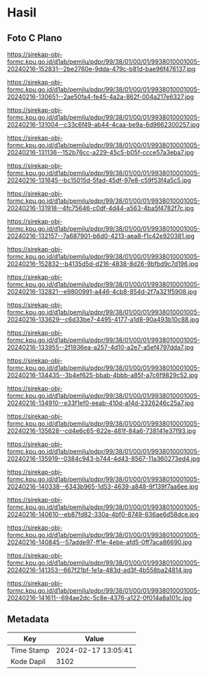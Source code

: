 # Hasil

## Foto C Plano

https://sirekap-obj-formc.kpu.go.id/d1ab/pemilu/pdpr/99/38/01/00/01/9938010001005-20240216-152831--2be2760e-9dda-479c-b81d-bae96f476137.jpg

https://sirekap-obj-formc.kpu.go.id/d1ab/pemilu/pdpr/99/38/01/00/01/9938010001005-20240216-130651--2ae50fa4-fe45-4a2a-862f-004a217e6327.jpg

https://sirekap-obj-formc.kpu.go.id/d1ab/pemilu/pdpr/99/38/01/00/01/9938010001005-20240216-131004--c33c6f49-ab44-4caa-be9a-6d9662300257.jpg

https://sirekap-obj-formc.kpu.go.id/d1ab/pemilu/pdpr/99/38/01/00/01/9938010001005-20240216-131136--152b76cc-a229-45c5-b05f-ccce57a3eba7.jpg

https://sirekap-obj-formc.kpu.go.id/d1ab/pemilu/pdpr/99/38/01/00/01/9938010001005-20240216-131645--bc15015d-5fad-45df-97e8-c59f53f4a5c5.jpg

https://sirekap-obj-formc.kpu.go.id/d1ab/pemilu/pdpr/99/38/01/00/01/9938010001005-20240216-131918--4fc75646-c0df-4d44-a563-4ba5f4782f7c.jpg

https://sirekap-obj-formc.kpu.go.id/d1ab/pemilu/pdpr/99/38/01/00/01/9938010001005-20240216-132157--7a687901-b6d0-4213-aea8-f1c42e920381.jpg

https://sirekap-obj-formc.kpu.go.id/d1ab/pemilu/pdpr/99/38/01/00/01/9938010001005-20240216-152832--b4135d5d-d216-4838-8d26-9bfbd9c7d196.jpg

https://sirekap-obj-formc.kpu.go.id/d1ab/pemilu/pdpr/99/38/01/00/01/9938010001005-20240216-132821--e9800991-a446-4cb8-854d-2f7a321f5908.jpg

https://sirekap-obj-formc.kpu.go.id/d1ab/pemilu/pdpr/99/38/01/00/01/9938010001005-20240216-133629--c6d33be7-4495-4177-a1d8-90a493b10c88.jpg

https://sirekap-obj-formc.kpu.go.id/d1ab/pemilu/pdpr/99/38/01/00/01/9938010001005-20240216-133955--2f1936ea-a257-4d10-a2e7-a5ef4797dda7.jpg

https://sirekap-obj-formc.kpu.go.id/d1ab/pemilu/pdpr/99/38/01/00/01/9938010001005-20240216-134435--3b4ef625-bbab-4bbb-a85f-a7c6f9829c52.jpg

https://sirekap-obj-formc.kpu.go.id/d1ab/pemilu/pdpr/99/38/01/00/01/9938010001005-20240216-134910--e33f1ef0-eeab-410d-a14d-2326246c25a7.jpg

https://sirekap-obj-formc.kpu.go.id/d1ab/pemilu/pdpr/99/38/01/00/01/9938010001005-20240216-135628--cd4e6c65-622e-481f-84a6-738141e37f93.jpg

https://sirekap-obj-formc.kpu.go.id/d1ab/pemilu/pdpr/99/38/01/00/01/9938010001005-20240216-135919--0384c943-b744-4d43-8567-11a360273ed4.jpg

https://sirekap-obj-formc.kpu.go.id/d1ab/pemilu/pdpr/99/38/01/00/01/9938010001005-20240216-140338--6343b965-1d53-4639-a848-9f139f7aa6ee.jpg

https://sirekap-obj-formc.kpu.go.id/d1ab/pemilu/pdpr/99/38/01/00/01/9938010001005-20240216-140610--eb87fd82-330a-4bf0-8749-636ae6d58dce.jpg

https://sirekap-obj-formc.kpu.go.id/d1ab/pemilu/pdpr/99/38/01/00/01/9938010001005-20240216-140845--57adde97-ff1e-4ebe-afd5-0ff7aca86690.jpg

https://sirekap-obj-formc.kpu.go.id/d1ab/pemilu/pdpr/99/38/01/00/01/9938010001005-20240216-141353--667f21bf-1e1a-483d-ad3f-4b558ba24814.jpg

https://sirekap-obj-formc.kpu.go.id/d1ab/pemilu/pdpr/99/38/01/00/01/9938010001005-20240216-141611--694ae2dc-5c8e-4376-a122-0f014a8a101c.jpg


## Metadata

| Key        | Value               |
| ---------- | ------------------- |
| Time Stamp | 2024-02-17 13:05:41 |
| Kode Dapil | 3102                |




